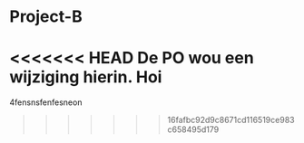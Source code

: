 # Project-B
<<<<<<< HEAD
De PO wou een wijziging hierin.
Hoi
=======
4fensnsfenfesneon
>>>>>>> 16fafbc92d9c8671cd116519ce983c658495d179
